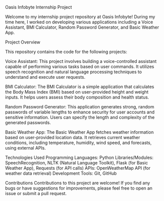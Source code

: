 Oasis Infobyte Internship Project

Welcome to my internship project repository at Oasis Infobyte! During my time here, I worked on developing various applications including a Voice Assistant, BMI Calculator, Random Password Generator, and Basic Weather App.

Project Overview

This repository contains the code for the following projects:

Voice Assistant: This project involves building a voice-controlled assistant capable of performing various tasks based on user commands. It utilizes speech recognition and natural language processing techniques to understand and execute user requests.

BMI Calculator: The BMI Calculator is a simple application that calculates the Body Mass Index (BMI) based on user-provided height and weight inputs. It helps users assess their body composition and health status.

Random Password Generator: This application generates strong, random passwords of variable lengths to enhance security for user accounts and sensitive information. Users can specify the length and complexity of the generated passwords.

Basic Weather App: The Basic Weather App fetches weather information based on user-provided location data. It retrieves current weather conditions, including temperature, humidity, wind speed, and forecasts, using external APIs.

Technologies Used
Programming Languages: Python
Libraries/Modules: SpeechRecognition, NLTK (Natural Language Toolkit), Flask (for Basic Weather App), Requests (for API calls)
APIs: OpenWeatherMap API (for weather data retrieval)
Development Tools: Git, GitHub

Contributions
Contributions to this project are welcome! If you find any bugs or have suggestions for improvements, please feel free to open an issue or submit a pull request.

